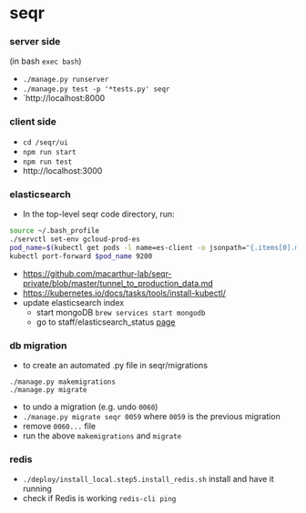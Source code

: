 # seqr

### server side
(in bash `exec bash`)
- `./manage.py runserver`  
- `./manage.py test -p '*tests.py' seqr`
- `http://localhost:8000  

### client side
- `cd /seqr/ui`
- `npm run start`
- `npm run test`
- http://localhost:3000

### elasticsearch
- In the top-level seqr code directory, run:  
```bash
source ~/.bash_profile
./servctl set-env gcloud-prod-es  
pod_name=$(kubectl get pods -l name=es-client -o jsonpath="{.items[0].metadata.name}")  
kubectl port-forward $pod_name 9200
```
- https://github.com/macarthur-lab/seqr-private/blob/master/tunnel_to_production_data.md
- https://kubernetes.io/docs/tasks/tools/install-kubectl/
- update elasticsearch index
  - start mongoDB `brew services start mongodb`
  - go to staff/elasticsearch_status [page](https://seqr.broadinstitute.org/staff/elasticsearch_status)

### db migration
- to create an automated .py file in seqr/migrations
```shell
./manage.py makemigrations
./manage.py migrate
```

- to undo a migration (e.g. undo `0060`)
- `./manage.py migrate seqr 0059` where `0059` is the previous migration
- remove `0060...` file
- run the above `makemigrations` and `migrate`

### redis
- `./deploy/install_local.step5.install_redis.sh` install and have it running
- check if Redis is working `redis-cli ping`
